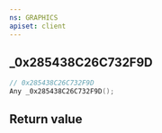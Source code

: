 ```yaml
---
ns: GRAPHICS
apiset: client
---
```

## _0x285438C26C732F9D

```c
// 0x285438C26C732F9D
Any _0x285438C26C732F9D();
```



## Return value

